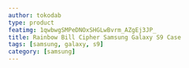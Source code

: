 ```yaml
---
author: tokodab
type: product
featimg: 1qwbwgSMPeDNOxSHGLwBvrm_AZgEj3JP_
title: Rainbow Bill Cipher Samsung Galaxy S9 Case
tags: [samsung, galaxy, s9]
category: [samsung]
---
```

